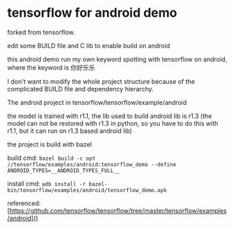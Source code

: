 # tensorflow for android demo
forked from tensorflow.

edit some BUILD file and C lib to enable build on android

this android demo run my own keyword spotting with tensorflow on android, where the keyword is 你好乐乐

I don't want to modify the whole project structure because of the complicated BUILD file and dependency hierarchy.

The android project in tensorflow/tensorflow/example/android

the model is trained with r1.1, the lib used to build android lib is r1.3 (the model can not be restored with r1.3 in python, so you have to do this with r1.1, but it can run on r1.3 based android lib)



the project is build with bazel

build cmd:
`bazel build -c opt //tensorflow/examples/android:tensorflow_demo --define ANDROID_TYPES=__ANDROID_TYPES_FULL__`

install cmd:
`adb install -r bazel-bin/tensorflow/examples/android/tensorflow_demo.apk`

referenced: [https://github.com/tensorflow/tensorflow/tree/master/tensorflow/examples/android]()

